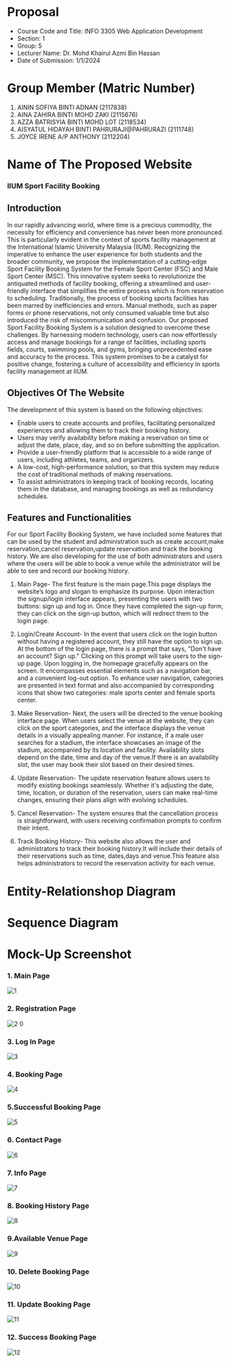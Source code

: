# Proposal
- Course Code and Title: INFO 3305 Web Application Development
- Section: 1
- Group: 5
- Lecturer Name: Dr. Mohd Khairul Azmi Bin Hassan
- Date of Submission: 1/1/2024

# Group Member (Matric Number)
1. AININ SOFIYA BINTI ADNAN (2117838)
2. AINA ZAHIRA BINTI MOHD ZAKI (2115676)
3. AZZA BATRISYIA BINTI MOHD LOT (2118534)
4. AISYATUL HIDAYAH BINTI PAHRURAJI@PAHRURAZI (2111748)
5. JOYCE IRENE A/P ANTHONY (2112204)

# Name of The Proposed Website
### IIUM Sport Facility Booking 
## Introduction
In our rapidly advancing world, where time is a precious commodity, the necessity for efficiency and convenience has never been more pronounced. This is particularly evident in the context of sports facility management at the International Islamic University Malaysia (IIUM). Recognizing the imperative to enhance the user experience for both students and the broader community, we propose the implementation of a cutting-edge Sport Facility Booking System for the Female Sport Center (FSC) and Male Sport Center (MSC). This innovative system seeks to revolutionize the antiquated methods of facility booking, offering a streamlined and user-friendly interface that simplifies the entire process which is from reservation to scheduling.
Traditionally, the process of booking sports facilities has been marred by inefficiencies and errors. Manual methods, such as paper forms or phone reservations, not only consumed valuable time but also introduced the risk of miscommunication and confusion. Our proposed Sport Facility Booking System is a solution designed to overcome these challenges. By harnessing modern technology, users can now effortlessly access and manage bookings for a range of facilities, including sports fields, courts, swimming pools, and gyms, bringing unprecedented ease and accuracy to the process. This system promises to be a catalyst for positive change, fostering a culture of accessibility and efficiency in sports facility management at IIUM.

## Objectives Of The Website
The development of this system is based on the following objectives:

- Enable users to create accounts and profiles, facilitating personalized experiences and allowing them to track their booking history.
- Users may verify availability before making a reservation on time or adjust the date, place, day, and so on before submitting the application.
- Provide a user-friendly platform that is accessible to a wide range of users, including athletes, teams, and organizers.
- A low-cost, high-performance solution, so that this system may reduce the cost of traditional methods of making reservations.
- To assist administrators in keeping track of booking records, locating them in the database, and managing bookings as well as redundancy schedules.
  
## Features and Functionalities
For our Sport Facility Booking System, we have included some features that can be used by the student and administration such as create account,make reservation,cancel reservation,⁠update reservation and  ⁠track the booking history. We are also developing for the use of both administrators and users where the users will be able to book a venue while the administrator will be able to see and record our booking history.

1. Main Page-
The first feature is the main page.This page displays the website’s logo and slogan to emphasize its purpose. Upon interaction the signup/login interface  appears, presenting the users with two buttons: sign up and log in. Once they have completed the sign-up form, they can click on the sign-up button, which will redirect them to the login page.


2. Login/Create Account-
In the event that users click on the login button without having a registered account, they still have the option to sign up. At the bottom of the login page, there is a prompt that says, "Don't have an account? Sign up." Clicking on this prompt will take users to the sign-up page. Upon logging in, the homepage gracefully appears on the screen. It encompasses essential elements such as a navigation bar, and a convenient log-out option.  To enhance user navigation, categories are presented in text format and also accompanied by corresponding icons that show two categories: male sports center and female sports center.

3. Make Reservation-
Next, the users will be directed to the venue booking interface page. When users select the venue at the website, they can click on the sport categories, and the interface displays the venue details in a visually appealing manner. For instance, if a male user searches for a stadium, the interface showcases an image of the stadium, accompanied by its location and facility. Availability slots depend on the date, time and day of the venue.If there is an availability slot, the user may book their slot based on their desired times.

4. Update Reservation-
The update reservation feature allows users to modify existing bookings seamlessly. Whether it's adjusting the date, time, location, or duration of the reservation, users can make real-time changes, ensuring their plans align with evolving schedules.

5. Cancel Reservation-
The system ensures that the cancellation process is straightforward, with users receiving confirmation prompts to confirm their intent.

6. Track Booking History-
This website also allows the user and administrators to track their booking history.It will include their details of their reservations such as time, dates,days and venue.This feature also helps administrators to record the reservation activity for each venue.

# Entity-Relationshop Diagram

# Sequence Diagram

# Mock-Up Screenshot
### 1.  Main Page
![1](https://github.com/zahirazaki/SportFacilityBooking/assets/147645236/75d42666-09ba-4f42-b5df-aa32a2c004c2)
### 2. Registration Page
![2 0](https://github.com/zahirazaki/SportFacilityBooking/assets/147645236/6d2888ca-7c58-4dd8-94ad-2c44603d158d)
### 3. Log In Page
![3](https://github.com/zahirazaki/SportFacilityBooking/assets/147645236/e6be0f98-a2a1-426b-996b-29627be5f583)
### 4. Booking Page
![4](https://github.com/zahirazaki/SportFacilityBooking/assets/147645236/3eddd16d-6d1f-4bdc-8e4e-01e37767abad)
### 5.Successful Booking Page
![5](https://github.com/zahirazaki/SportFacilityBooking/assets/147645236/3769823e-c6d7-4f12-b594-0f03820b1a0f)
### 6. Contact Page
![6](https://github.com/zahirazaki/SportFacilityBooking/assets/147645236/5271803f-6272-43dd-ae82-4f837a315143)
### 7. Info Page
![7](https://github.com/zahirazaki/SportFacilityBooking/assets/147645236/ee9fb4f9-28be-4f57-a317-760a3ee43764)
### 8. Booking History Page
![8](https://github.com/zahirazaki/SportFacilityBooking/assets/147645236/744f8d71-9f51-4e77-b82a-646774b230a9)
### 9.Available Venue Page
![9](https://github.com/zahirazaki/SportFacilityBooking/assets/147645236/17a1f1ef-ea78-442b-a200-dfe34ec21fb4)
### 10. Delete Booking Page
![10](https://github.com/zahirazaki/SportFacilityBooking/assets/147645236/1fa3bc47-266b-4b1d-b587-483b972ef17f)
### 11. Update Booking Page
![11](https://github.com/zahirazaki/SportFacilityBooking/assets/147645236/f94c1173-8d27-45b9-b3ef-5b4c80eadb4a)
### 12. Success Booking Page
![12](https://github.com/zahirazaki/SportFacilityBooking/assets/147645236/25c020ec-1e66-426b-9031-11d12c4a5680)




